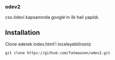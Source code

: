 ﻿### odev2 ###
css ödevi kapsamında google'ın ilk hali yapıldı.

## Installation

Clone ederek index.html'i inceleyebilirsiniz


```
git clone https://github.com/fatmaozen/odev2.git
```
